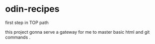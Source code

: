 # odin-recipes

first step in TOP path

this project gonna serve a gateway for me to master basic html and git commands .
